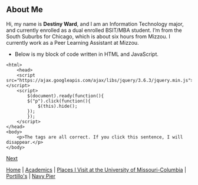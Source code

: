 ## About Me
Hi, my name is **Destiny Ward**, and I am an Information Technology major, and currently enrolled as a dual enrolled BSIT/MBA student. I’m from the South Suburbs for Chicago, which is about six hours from Mizzou. I currently work as a Peer Learning Assistant at Mizzou.

- Below is my block of code written in HTML and JavaScript.

<!DOCTYPE html>
    <html>
        <head>
        <script src="https://ajax.googleapis.com/ajax/libs/jquery/3.6.3/jquery.min.js"></script>
        <script>
            $(document).ready(function(){
            $("p").click(function(){
                $(this).hide();
            });
            });
        </script>
    </head>
    <body>
        <p>The tags are all correct. If you click this sentence, I will disappear.</p>
    </body>
</html>

[Next](/markdown_two.md)

[Home](/README.md) | [Academics](/markdown_two.md) | [Places I Visit at the University of Missouri-Columbia](/markdown_three.md) | [Portillo's](/markdown_four.md) | [Navy Pier](/markdown_five.md)
